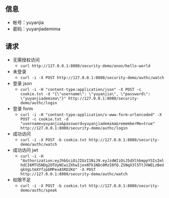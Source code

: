## 信息
* 帐号：yuyanjia
* 密码：yuyanjiademima

## 请求
* 无需授权访问
    * `curl http://127.0.0.1:8080/security-demo/anon/hello-world`
* 未登录
   * `curl -i -X POST http://127.0.0.1:8080/security-demo/authc/watch`
* 登录 json
   * `curl -i -H "content-type:application/json" -X POST -c cookie.txt -d "{\"username\": \"yuyanjia\", \"password\": \"yuyanjiademima\"}" http://127.0.0.1:8080/security-demo/authc/login`
* 登录 form
   * `curl -i -H "content-type:application/x-www-form-urlencoded" -X POST -c cookie.txt -d "username=yuyanjia&password=yuyanjiademima&rememberMe=true" http://127.0.0.1:8080/security-demo/authc/login`
* 成功访问
   * `curl -i -X POST -b cookie.txt http://127.0.0.1:8080/security-demo/authc/watch`
* 成功访问 jwt
   * `curl -i -H "Authorization:eyJhbGciOiJIUzI1NiJ9.eyJzdWIiOiJ5dXlhbmppYSIsImlhdCI6MTU5NDg2OTUyNCwiZXhwIjoxNTk1NDc0MzI0fQ.ZSNqX3l5TtJVWELzBeUqkVgLtmXYfzpbMPexA5RD2KU" -X POST http://127.0.0.1:8080/security-demo/authc/watch`
* 权限不足
   * `curl -i -X POST -b cookie.txt http://127.0.0.1:8080/security-demo/authc/speak`
